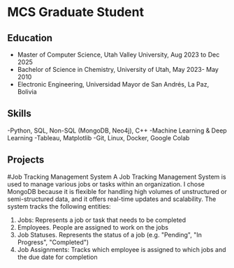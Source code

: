 


# MCS Graduate Student

## Education
- Master of Computer Science, Utah Valley University, Aug 2023 to Dec 2025
- Bachelor of Science in Chemistry, University of Utah, May 2023- May 2010
- Electronic Engineering, Universidad Mayor de San Andrés, La Paz, Bolivia


## Skills

-Python, SQL, Non-SQL (MongoDB, Neo4j), C++
-Machine Learning & Deep Learning
-Tableau, Matplotlib
-Git, Linux, Docker, Google Colab

## Projects
#Job Tracking Management System
A Job Tracking Management System is used to manage various jobs or tasks within an organization.  I chose MongoDB because it is flexible for handling high volumes of unstructured or semi-structured data, and it offers real-time updates and scalability.  The system tracks the following entities:

1. Jobs: Represents a job or task that needs to be completed
2. Employees. People are assigned to work on the jobs
3. Job Statuses. Represents the status of a job (e.g. "Pending", "In Progress", "Completed")
4. Job Assignments: Tracks which employee is assigned to which jobs and the due date for completion

#

 


